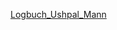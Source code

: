 [Logbuch_Ushpal_Mann](https://github.com/mi1069/WBA_2_Phase_2/blob/master/Fahrradverleih/src/Logbuch_Ushpal_Mann.pdf)
